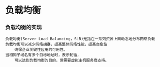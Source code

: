 # 负载均衡

### 负载均衡的实现
	负载均衡(Server Load Balancing，SLB)是指在一系列资源上面动态地分布网络负载
	负载均衡可以减少网络拥塞，提高整体网络性能，提高自愈性
		确保企业关键性应用的可用性。
	当相同子域名有多个目标地址时，表示轮循，
		可以达到负载均衡的目的，但需要虚拟主机服务商支持。